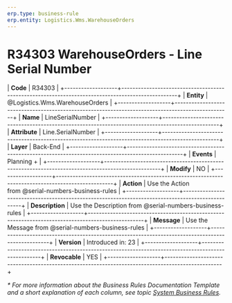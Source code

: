 ```yaml
---
erp.type: business-rule
erp.entity: Logistics.Wms.WarehouseOrders
---
```


# R34303 WarehouseOrders - Line Serial Number

| **Code**          | R34303                                                                                          |
+-------------------+--------------------------------------------------------------------------------------------------+
| **Entity**        | @Logistics.Wms.WarehouseOrders                                                                   |
+-------------------+--------------------------------------------------------------------------------------------------+
| **Name**          | LineSerialNumber                                                                                 |
+-------------------+--------------------------------------------------------------------------------------------------+
| **Attribute**     | Line.SerialNumber                                                                                |
+-------------------+--------------------------------------------------------------------------------------------------+
| **Layer**         | Back-End                                                                                         |
+-------------------+--------------------------------------------------------------------------------------------------+
| **Events**        | Planning +                                                                                       |
+-------------------+--------------------------------------------------------------------------------------------------+
| **Modify**        | NO                                                                                               |
+-------------------+--------------------------------------------------------------------------------------------------+
| **Action**        | Use the Action from @serial-numbers-business-rules                                               |
+-------------------+--------------------------------------------------------------------------------------------------+
| **Description**   | Use the Description from @serial-numbers-business-rules                                          |
+-------------------+--------------------------------------------------------------------------------------------------+
| **Message**       | Use the Message from @serial-numbers-business-rules                                              |
+-------------------+--------------------------------------------------------------------------------------------------+
| **Version**       | Introduced in: 23                                                                                |
+-------------------+--------------------------------------------------------------------------------------------------+
| **Revocable**     | YES                                                                                              |
+-------------------+--------------------------------------------------------------------------------------------------+

*\* For more information about the Business Rules Documentation Template and a short explanation of each column, see
topic [System Business Rules](../templates/template-description-system-business-rules.md).*
